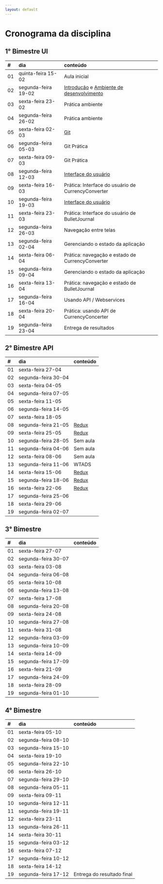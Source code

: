 ```yaml
---
layout: default
---
```


# [](#header-1) Cronograma da disciplina

## [](#header-2) 1° Bimestre UI

| \# | dia | conteúdo |
| :--- | :--- | :--- |
| 01 | quinta-feira 15-02  | Aula inicial |
| 02 | segunda-feira 19-02 | [Introdução](reactnative/intro) e [Ambiente de desenvolvimento](reactnative/environment) |
| 03 | sexta-feira 23-02   | Prática ambiente |
| 04 | segunda-feira 26-02 | Prática ambiente |
| 05 | sexta-feira 02-03   | [Git](git/index) |
| 06 | segunda-feira 05-03 | Git Prática |
| 07 | sexta-feira 09-03   | Git Prática |
| 08 | segunda-feira 12-03 | [Interface do usuário](reactnative/ui) |
| 09 | sexta-feira 16-03   | Prática: Interface do usuário de CurrencyConverter |
| 10 | segunda-feira 19-03 | [Interface do usuário](reactnative/ui) |
| 11 | sexta-feira 23-03   | Prática: Interface do usuário de BulletJournal |
| 12 | segunda-feira 26-03 | Navegação entre telas |
| 13 | segunda-feira 02-04 | Gerenciando o estado da aplicação |
| 14 | sexta-feira 06-04   | Prática: navegação e estado de CurrencyConverter |
| 15 | segunda-feira 09-04 | Gerenciando o estado da aplicação |
| 16 | sexta-feira 13-04   | Prática: navegação e estado de BulletJournal |
| 17 | segunda-feira 16-04 | Usando API / Webservices |
| 18 | sexta-feira 20-04   | Prática: usando API de CurrencyConcerter |
| 19 | segunda-feira 23-04 | Entrega de resultados |


## [](#header-2) 2° Bimestre API

| \# | dia | conteúdo |
| :--- | :--- | :--- |
| 01 | sexta-feira 27-04   |  |
| 02 | segunda-feira 30-04 |  |
| 03 | sexta-feira 04-05   |  |
| 04 | segunda-feira 07-05 |  |
| 05 | sexta-feira 11-05   |  |
| 06 | segunda-feira 14-05 |  |
| 07 | sexta-feira 18-05   |  |
| 08 | segunda-feira 21-05 | [Redux](reactnative/redux) |
| 09 | sexta-feira 25-05   | [Redux](reactnative/redux) |
| 10 | segunda-feira 28-05 | Sem aula |
| 11 | segunda-feira 04-06 | Sem aula |
| 12 | sexta-feira 08-06   | Sem aula |
| 13 | segunda-feira 11-06 | WTADS |
| 14 | sexta-feira 15-06   | [Redux](reactnative/redux) |
| 15 | segunda-feira 18-06 | [Redux](reactnative/redux) |
| 16 | sexta-feira 22-06   | [Redux](reactnative/redux) |
| 17 | segunda-feira 25-06 |  |
| 18 | sexta-feira 29-06   |  |
| 19 | segunda-feira 02-07 |  |


## [](#header-2) 3° Bimestre

| \# | dia | conteúdo |
| :--- | :--- | :--- |
| 01 | sexta-feira 27-07   |  |
| 02 | segunda-feira 30-07 |  |
| 03 | sexta-feira 03-08   |  |
| 04 | segunda-feira 06-08 |  |
| 05 | sexta-feira 10-08   |  |
| 06 | segunda-feira 13-08 |  |
| 07 | sexta-feira 17-08   |  |
| 08 | segunda-feira 20-08 |  |
| 09 | sexta-feira 24-08   |  |
| 10 | segunda-feira 27-08 |  |
| 11 | sexta-feira 31-08   |  |
| 12 | segunda-feira 03-09 |  |
| 13 | segunda-feira 10-09 |  |
| 14 | sexta-feira 14-09   |  |
| 15 | segunda-feira 17-09 |  |
| 16 | sexta-feira 21-09   |  |
| 17 | segunda-feira 24-09 |  |
| 18 | sexta-feira 28-09   |  |
| 19 | segunda-feira 01-10 |  |


## [](#header-2) 4° Bimestre

| \# | dia | conteúdo |
| :--- | :--- | :--- |
| 01 | sexta-feira 05-10   |  |
| 02 | segunda-feira 08-10 |  |
| 03 | segunda-feira 15-10 |  |
| 04 | sexta-feira 19-10   |  |
| 05 | segunda-feira 22-10 |  |
| 06 | sexta-feira 26-10   |  |
| 07 | segunda-feira 29-10 |  |
| 08 | segunda-feira 05-11 |  |
| 09 | sexta-feira 09-11   |  |
| 10 | segunda-feira 12-11 |  |
| 11 | segunda-feira 19-11 |  |
| 12 | sexta-feira 23-11   |  |
| 13 | segunda-feira 26-11 |  |
| 14 | sexta-feira 30-11   |  |
| 15 | segunda-feira 03-12 |  |
| 16 | sexta-feira 07-12   |  |
| 17 | segunda-feira 10-12 |  |
| 18 | sexta-feira 14-12   |  |
| 19 | segunda-feira 17-12 | Entrega do resultado final |
